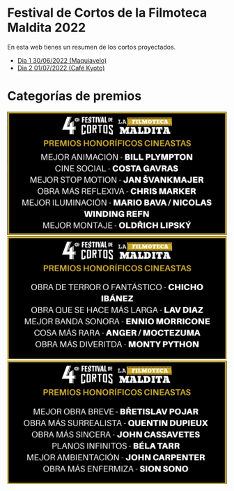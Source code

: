 # Festival de Cortos de la Filmoteca Maldita 2022
En esta web tienes un resumen de los cortos proyectados.

- [Dia 1 30/06/2022 (Maquiavelo)](01/ficha.md)
- [Dia 2 01/07/2022 (Café Kyoto)](02/ficha.md)


# Categorías de premios

![](premios01.png)  
![](premios02.png)  
![](premios03.png)  
